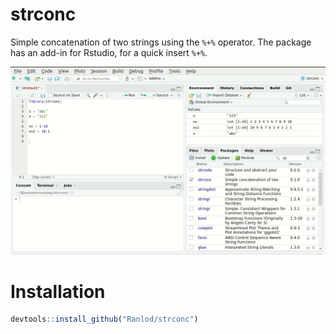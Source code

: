 # strconc
Simple concatenation of two strings using the `%+%` operator. The package has an add-in for Rstudio, for a quick insert `%+%`.

![alt text](https://github.com/Ranlod/strconc/blob/master/man/figures/using.gif)
# Installation
``` R
devtools::install_github("Ranlod/strconc")
```
